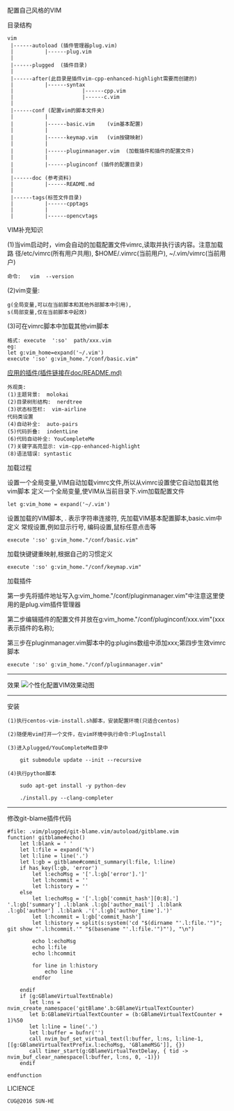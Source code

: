 配置自己风格的VIM


目录结构

	vim 
	 |------autoload (插件管理器plug.vim)
	 |		 	|------plug.vim
	 |
	 |------plugged  (插件目录)
	 |
	 |------after(此目录是插件vim-cpp-enhanced-highlight需要而创建的)
	 |		  	|------syntax
	 |			 			|------cpp.vim
	 |						|------c.vim
	 |
	 |------conf (配置vim的脚本文件夹)
	 |			|
	 |			|------basic.vim	(vim基本配置)
	 |			|
	 |			|------keymap.vim	(vim按键映射)
	 |			|
	 |			|------pluginmanager.vim  (加载插件和插件的配置文件)
	 |			|
	 |			|------pluginconf (插件的配置目录)
	 |
	 |------doc	(参考资料)
	 |			|------README.md
	 |
	 |------tags(标签文件目录)
	 |			|------cpptags
	 |			|
	 |			|------opencvtags


VIM补充知识

(1)当vim启动时，vim会自动的加载配置文件vimrc,读取并执行该内容。注意加载路		径/etc/vimrc(所有用户共用), $HOME/.vimrc(当前用户), ~/.vim/vimrc(当前用户)

	命令:   vim  --version


(2)vim变量: 

	g(全局变量,可以在当前脚本和其他外部脚本中引用), 
	s(局部变量,仅在当前脚本中起效)


(3)可在vimrc脚本中加载其他vim脚本

	格式: execute  ':so'  path/xxx.vim
	eg:
	let g:vim_home=expand('~/.vim')
	execute ':so' g:vim_home."/conf/basic.vim"


[应用的插件(插件链接在doc/README.md)](https://github.com/advancevillage/vim/tree/master/doc)

	外观类:
	(1)主题背景:  molokai
	(2)目录树形结构:  nerdtree
	(3)状态标签栏:  vim-airline
	代码类设置
	(4)自动补全:  auto-pairs
	(5)代码折叠:  indentLine
	(6)代码自动补全: YouCompleteMe
	(7)关键字高亮显示: vim-cpp-enhanced-highlight
	(8)语法错误: syntastic

加载过程

设置一个全局变量,VIM自动加载vimrc文件,所以从vimrc设置使它自动加载其他vim脚本
定义一个全局变量,使VIM从当前目录下.vim加载配置文件

	let g:vim_home = expand('~/.vim')

设置加载的VIM脚本, . 表示字符串连接符, 先加载VIM基本配置脚本,basic.vim中定义
常规设置,例如显示行号, 编码设置,鼠标任意点击等

	execute ':so' g:vim_home."/conf/basic.vim"

加载快键键重映射,根据自己的习惯定义

	execute ':so' g:vim_home."/conf/keymap.vim"
加载插件

第一步先将插件地址写入g:vim_home."/conf/pluginmanager.vim"中注意这里使用的是plug.vim插件管理器

第二步编辑插件的配置文件并放在g:vim_home."/conf/pluginconf/xxx.vim"(xxx表示插件的名称);

第三步在pluginmanager.vim脚本中的g:plugins数组中添加xxx;第四步生效vimrc脚本

	execute ':so' g:vim_home."/conf/pluginmanager.vim"
---

效果
![个性化配置VIM效果动图](http://obp7hxe1q.bkt.clouddn.com/vimconf.gif)

---

安装

    (1)执行centos-vim-install.sh脚本，安装配置环境(只适合centos)

    (2)随便用vim打开一个文件，在vim环境中执行命令:PlugInstall

    (3)进入plugged/YouCompleteMe目录中

        git submodule update --init --recursive

    (4)执行python脚本

        sudo apt-get install -y python-dev

        ./install.py --clang-completer



---

修改git-blame插件代码
```
#file: .vim/plugged/git-blame.vim/autoload/gitblame.vim
function! gitblame#echo()
    let l:blank = ' '
    let l:file = expand('%')
    let l:line = line('.')
    let l:gb = gitblame#commit_summary(l:file, l:line)
    if has_key(l:gb, 'error')
        let l:echoMsg = '['.l:gb['error'].']'
        let l:hcommit = ''
        let l:history = ''
    else
        let l:echoMsg = '['.l:gb['commit_hash'][0:8].'] '.l:gb['summary'] .l:blank .l:gb['author_mail'] .l:blank .l:gb['author'] .l:blank .'('.l:gb['author_time'].')'
        let l:hcommit = l:gb['commit_hash']
        let l:history = split(s:system('cd "$(dirname "'.l:file.'")"; git show "'.l:hcommit.'" "$(basename "'.l:file.'")"'), "\n")

        echo l:echoMsg
        echo l:file
        echo l:hcommit

        for line in l:history
            echo line
        endfor

    endif
    if (g:GBlameVirtualTextEnable)
       let l:ns = nvim_create_namespace('gitBlame'.b:GBlameVirtualTextCounter)
       let b:GBlameVirtualTextCounter = (b:GBlameVirtualTextCounter + 1)%50
       let l:line = line('.')
       let l:buffer = bufnr('')
       call nvim_buf_set_virtual_text(l:buffer, l:ns, l:line-1, [[g:GBlameVirtualTextPrefix.l:echoMsg, 'GBlameMSG']], {})
       call timer_start(g:GBlameVirtualTextDelay, { tid -> nvim_buf_clear_namespace(l:buffer, l:ns, 0, -1)})
    endif

endfunction
```


LICIENCE

    CUG@2016 SUN-HE
